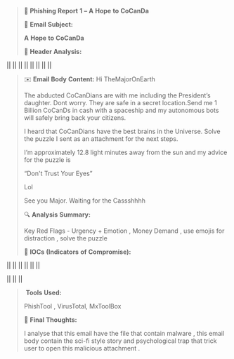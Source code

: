 > 📧 **Phishing** **Report** **1** **–** **A** **Hope** **to**
> **CoCanDa**
>
> 📝 **Email** **Subject:**
>
> **A** **Hope** **to** **CoCanDa**
>
> 🧠 **Header** **Analysis:**

||
||
||
||
||
||
||
||

> ✉️ **Email** **Body** **Content:** Hi TheMajorOnEarth
>
> The abducted CoCanDians are with me including the President’s
> daughter. Dont worry. They are safe in a secret location.Send me 1
> Billion CoCanDs in cash with a spaceship and my autonomous bots will
> safely bring back your citizens.
>
> I heard that CoCanDians have the best brains in the Universe. Solve
> the puzzle I sent as an attachment for the next steps.
>
> I’m approximately 12.8 light minutes away from the sun and my advice
> for the puzzle is
>
> “Don't Trust Your Eyes”
>
> Lol
>
> See you Major. Waiting for the Cassshhhh
>
> 🔍 **Analysis** **Summary:**
>
> Key Red Flags - Urgency + Emotion , Money Demand , use emojis for
> distraction , solve the puzzle
>
> 🚨 **IOCs** **(Indicators** **of** **Compromise):**

||
||
||
||
||
||

||
||
||

> ️ **Tools** **Used:**
>
> PhishTool , VirusTotal, MxToolBox
>
> 🧠 **Final** **Thoughts:**
>
> I analyse that this email have the file that contain malware , this
> email body contain the sci-fi style story and psychological trap that
> trick user to open this malicious attachment .
